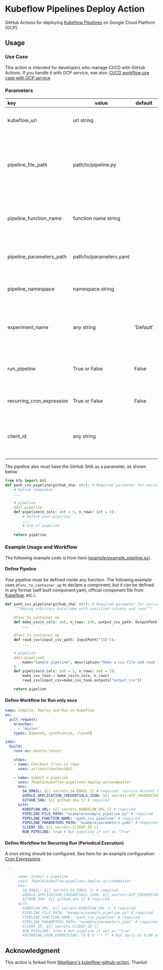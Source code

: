 # Kubeflow Pipelines Deploy Action

GitHub Actions for deploying [Kubeflow Pipelines](https://github.com/kubeflow/pipelines) on Google Cloud Platform (GCP). 

## Usage
### Use Case

This action is intended for developers who manage CI/CD with GitHub Actions. If you handle it with GCP service, see also: [CI/CD workflow use case with GCP service](https://cloud.google.com/solutions/machine-learning/architecture-for-mlops-using-tfx-kubeflow-pipelines-and-cloud-build#cicd_workflow_use_case)


### Parameters

| key                       | value                   | default   | required | description                                                                                                                  | 
| :------------------------ | ----------------------- | --------- | -------- | ---------------------------------------------------------------------------------------------------------------------------- | 
| kubeflow_url              | url string              |           | True     | The endpoint where your Kubeflow UI is running.                                                                              | 
| pipeline_file_path        | path/to/pipeline.py     |           | True     | The full path to pipeline.py file. This must be relative to the root of the GitHub repository where the Action is triggered. | 
| pipeline_function_name    | function name string    |           | True     | The name of the pipeline, this name will be the name of the pipeline in the Kubeflow UI.                                     | 
| pipeline_parameters_path  | path/to/parameters.yaml |           | True     | The full path to parameters.yml which contains pipeline parameters.                                                          | 
| pipeline_namespace        | namespace string        |           | False    | The namespace in which the pipeline should run.                                                                              | 
| experiment_name           | any string              | 'Default' | False    | The name of the experiment name within which the kubeflow experiment should run.                                             | 
| run_pipeline              | True or False           | False     | False    | The flag of running the pipeline. If true, your pipeline will run after uploading.                                           | 
| recurring_cron_expression | True or False           | False     | False    | CRON string for scheduling recurring pipelines                                                                               | 
| client_id                 | any string              |           | False    | The IAP client id, which was specified when the kubeflow deployment where setup using IAP.                                   | 


The pipeline also must have the GitHub SHA as a parameter, as shown below:

```python
from kfp import dsl
def path_csv_pipeline(github_sha: str): # Required parameter for versioning artifacts
    # Define component
    ...

    # pipeline
    @dsl.pipeline
    def pipeline(n_cols: int = 5, n_rows: int = 3):
        # Define your pipeline
        ...
        # End of pipeline
    
    return pipeline
```


### Example Usage and Workflow

The following example code is from here ([example/example_pipeline.py](https://github.com/f6wbl6/kubeflow-pipelines-deploy-action/tree/master/example)).

#### Define Pipeline

Your pipeline must be defined inside any function. The following example uses `@func_to_container_op` to declare a component, but it can be defined in any format (self built component.yaml, official component file from [Kubeflow](https://github.com/kubeflow/pipelines), etc.).

```python
def path_csv_pipeline(github_sha: str): # Required parameter for versioning artifacts
    """Making arbitrary Dataframe with specified columns and rows"""

    @func_to_container_op
    def make_csv(n_cols: int, n_rows: int, output_csv_path: OutputPath("CSV")):
        ...

    @func_to_container_op
    def read_csv(input_csv_path: InputPath("CSV")):
        ...

    # pipeline
    @dsl.pipeline(
        name="Sample pipeline", description="Make a csv file and read it."
    )
    def pipeline(n_cols: int = 5, n_rows: int = 3):
        make_csv_task = make_csv(n_cols, n_rows)
        read_csv(input_csv=make_csv_task.outputs["output_csv"])

    return pipeline
```


#### Define Workflow for Run only once

```yaml
name: Compile, Deploy and Run on Kubeflow
on:
  pull_request:
    branches:
      - 'master'
    types: [opened, synchronize, closed]

jobs:
  build:
    runs-on: ubuntu-latest

    steps:
    - name: Checkout files in repo
      uses: actions/checkout@v2

    - name: Submit a pipeline
      uses: f6wbl6/kubeflow-pipelines-deploy-action@master
      env:
        SA_EMAIL: ${{ secrets.SA_EMAIL }} # required: Service Account E-mail
        GOOGLE_APPLICATION_CREDENTIALS_JSON: ${{ secrets.GCP_CREDENTIALS }} # required: JSON contents of service account credentials
        GITHUB_SHA: ${{ github.sha }} # required
      with:
        KUBEFLOW_URL: ${{ secrets.KUBEFLOW_URL }} # required
        PIPELINE_FILE_PATH: "example/example_pipeline.py" # required
        PIPELINE_FUNCTION_NAME: "path_csv_pipeline" # required
        PIPELINE_PARAMETERS_PATH: "example/parameters.yaml" # required
        CLIENT_ID: ${{ secrets.CLIENT_ID }}
        RUN_PIPELINE: True # Run pipeline if set as "True"

```

#### Define Workflow for Recurring Run (Periodical Execution)

A cron string should be configured. See here for an example configuration: [Cron Expressions](https://docs.oracle.com/cd/E12058_01/doc/doc.1014/e12030/cron_expressions.htm)

```yaml
...

    - name: Submit a pipeline
      uses: f6wbl6/kubeflow-pipelines-deploy-action@master
      env:
        SA_EMAIL: ${{ secrets.SA_EMAIL }} # required
        GOOGLE_APPLICATION_CREDENTIALS_JSON: ${{ secrets.GCP_CREDENTIALS }} # required
        GITHUB_SHA: ${{ github.sha }} # required
      with:
        KUBEFLOW_URL: ${{ secrets.KUBEFLOW_URL }} # required
        PIPELINE_FILE_PATH: "example/example_pipeline.py" # required
        PIPELINE_FUNCTION_NAME: "path_csv_pipeline" # required
        PIPELINE_PARAMETERS_PATH: "example/parameters.yaml" # required
        CLIENT_ID: ${{ secrets.CLIENT_ID }}
        RUN_PIPELINE: True # Run pipeline if set as "True"
        RECURRING_CRON_EXPRESSION: "0 0 8 * * ?" # Run daily at 8:00 on GKE time zone

```

## Acknowledgment

This action is forked from [NikeNano's kubeflow-github-action](https://github.com/NikeNano/kubeflow-github-action). Thanks!
